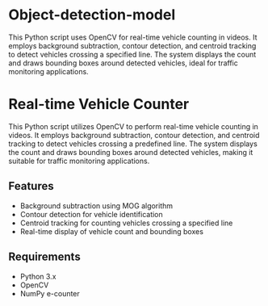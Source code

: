 # Object-detection-model
This Python script uses OpenCV for real-time vehicle counting in videos. It employs background subtraction, contour detection, and centroid tracking to detect vehicles crossing a specified line. The system displays the count and draws bounding boxes around detected vehicles, ideal for traffic monitoring applications.
# Real-time Vehicle Counter

This Python script utilizes OpenCV to perform real-time vehicle counting in videos. It employs background subtraction, contour detection, and centroid tracking to detect vehicles crossing a predefined line. The system displays the count and draws bounding boxes around detected vehicles, making it suitable for traffic monitoring applications.

## Features
- Background subtraction using MOG algorithm
- Contour detection for vehicle identification
- Centroid tracking for counting vehicles crossing a specified line
- Real-time display of vehicle count and bounding boxes

## Requirements
- Python 3.x
- OpenCV
- NumPy
e-counter
